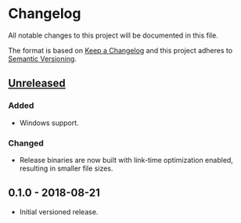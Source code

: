 # Changelog

All notable changes to this project will be documented in this file.

The format is based on [Keep a Changelog](http://keepachangelog.com/en/1.0.0/)
and this project adheres to [Semantic Versioning](http://semver.org/spec/v2.0.0.html).

## [Unreleased]

### Added

- Windows support.

### Changed

- Release binaries are now built with link-time optimization enabled,
  resulting in smaller file sizes.

## 0.1.0 - 2018-08-21

- Initial versioned release.

[Unreleased]: https://github.com/Calinou/lagraph/compare/v0.1.0...HEAD
